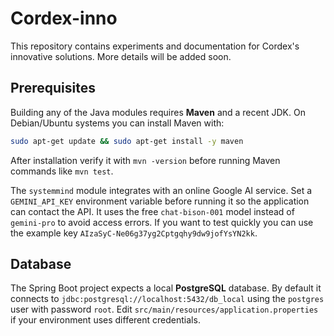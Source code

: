 # Cordex-inno

This repository contains experiments and documentation for Cordex's innovative solutions. More details will be added soon.

## Prerequisites

Building any of the Java modules requires **Maven** and a recent JDK. On Debian/Ubuntu systems you can install Maven with:

```bash
sudo apt-get update && sudo apt-get install -y maven
```

After installation verify it with `mvn -version` before running Maven commands like `mvn test`.

The `systemmind` module integrates with an online Google AI service. Set a `GEMINI_API_KEY` environment variable before running it so the application can contact the API. It uses the free `chat-bison-001` model instead of `gemini-pro` to avoid access errors. If you want to test quickly you can use the example key `AIzaSyC-Ne06g37yg2Cptgqhy9dw9jofYsYN2kk`.

## Database

The Spring Boot project expects a local **PostgreSQL** database. By default it connects to `jdbc:postgresql://localhost:5432/db_local` using the `postgres` user with password `root`. Edit `src/main/resources/application.properties` if your environment uses different credentials.
